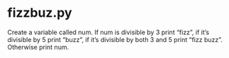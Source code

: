 # fizzbuz.py
Create a variable called num. If num is divisible by 3 print “fizz”, if it’s divisible by 5 print “buzz”, if it’s divisible by both 3 and 5 print “fizz buzz”. Otherwise print num.
